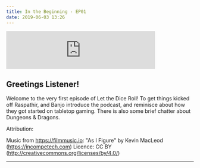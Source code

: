 ```yaml
---
title: In the Beginning - EP01
date: 2019-06-03 13:26
---
```


<div>
<iframe src="https://anchor.fm/letthediceroll/embed/episodes/The-Beginning---EP01-e490rf" height="102px" width="400px" frameborder="0" scrolling="no"></iframe>
</div>

## Greetings Listener! 

Welcome to the very first episode of Let the Dice Roll!  To get things kicked off Raspathir, and Banjo introduce the podcast, and reminisce about how they got started on tabletop gaming.  There is also some brief chatter about Dungeons & Dragons.

 
Attribution:

Music from https://filmmusic.io:
"As I Figure" by Kevin MacLeod (https://incompetech.com)
Licence: CC BY (http://creativecommons.org/licenses/by/4.0/)

***
